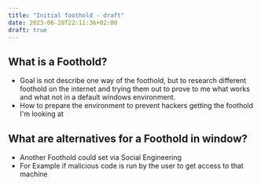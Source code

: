 ```yaml
---
title: "Initial foothold - draft"
date: 2023-06-28T22:11:36+02:00
draft: true
---
```


## What is a Foothold?

- Goal is not describe one way of the foothold, but to research different foothold on the internet and trying them out to prove to me what works and what not in a default windows environment.
- How to prepare the environment to prevent hackers getting the foothold I'm looking at


## What are alternatives for a Foothold in window?
- Another Foothold could set via Social Engineering
- For Example if malicious code is run by the user to get access to that machine